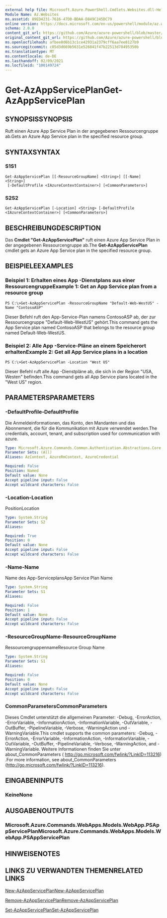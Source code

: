 ```yaml
---
external help file: Microsoft.Azure.PowerShell.Cmdlets.Websites.dll-Help.xml
Module Name: Az.Websites
ms.assetid: 89ED4231-7616-47D0-BDAA-D849C245DC79
online version: https://docs.microsoft.com/en-us/powershell/module/az.websites/get-azappserviceplan
schema: 2.0.0
content_git_url: https://github.com/Azure/azure-powershell/blob/master/src/Websites/Websites/help/Get-AzAppServicePlan.md
original_content_git_url: https://github.com/Azure/azure-powershell/blob/master/src/Websites/Websites/help/Get-AzAppServicePlan.md
ms.openlocfilehash: afbee0d6b13c1ce42931a2379cff6aa7ee0127b9
ms.sourcegitcommit: c05d3d669b5631e526841f47b22513d78495350b
ms.translationtype: MT
ms.contentlocale: de-DE
ms.lasthandoff: 02/09/2021
ms.locfileid: "100149724"
---
```

# <span data-ttu-id="3fdd3-101">Get-AzAppServicePlan</span><span class="sxs-lookup"><span data-stu-id="3fdd3-101">Get-AzAppServicePlan</span></span>

## <span data-ttu-id="3fdd3-102">SYNOPSIS</span><span class="sxs-lookup"><span data-stu-id="3fdd3-102">SYNOPSIS</span></span>
<span data-ttu-id="3fdd3-103">Ruft einen Azure App Service Plan in der angegebenen Ressourcengruppe ab.</span><span class="sxs-lookup"><span data-stu-id="3fdd3-103">Gets an Azure App Service plan in the specified resource group.</span></span>

## <span data-ttu-id="3fdd3-104">SYNTAX</span><span class="sxs-lookup"><span data-stu-id="3fdd3-104">SYNTAX</span></span>

### <span data-ttu-id="3fdd3-105">S1</span><span class="sxs-lookup"><span data-stu-id="3fdd3-105">S1</span></span>
```
Get-AzAppServicePlan [[-ResourceGroupName] <String>] [[-Name] <String>]
 [-DefaultProfile <IAzureContextContainer>] [<CommonParameters>]
```

### <span data-ttu-id="3fdd3-106">S2</span><span class="sxs-lookup"><span data-stu-id="3fdd3-106">S2</span></span>
```
Get-AzAppServicePlan [-Location] <String> [-DefaultProfile <IAzureContextContainer>] [<CommonParameters>]
```

## <span data-ttu-id="3fdd3-107">BESCHREIBUNG</span><span class="sxs-lookup"><span data-stu-id="3fdd3-107">DESCRIPTION</span></span>
<span data-ttu-id="3fdd3-108">Das **Cmdlet "Get-AzAppServicePlan"** ruft einen Azure App Service Plan in der angegebenen Ressourcengruppe ab.</span><span class="sxs-lookup"><span data-stu-id="3fdd3-108">The **Get-AzAppServicePlan** cmdlet gets an Azure App Service plan in the specified resource group.</span></span>

## <span data-ttu-id="3fdd3-109">BEISPIELE</span><span class="sxs-lookup"><span data-stu-id="3fdd3-109">EXAMPLES</span></span>

### <span data-ttu-id="3fdd3-110">Beispiel 1: Erhalten eines App -Dienstplans aus einer Ressourcengruppe</span><span class="sxs-lookup"><span data-stu-id="3fdd3-110">Example 1: Get an App Service plan from a resource group</span></span>
```
PS C:\>Get-AzAppServicePlan -ResourceGroupName "Default-Web-WestUS" -Name "ContosoASP"
```

<span data-ttu-id="3fdd3-111">Dieser Befehl ruft den App-Service-Plan namens ContosoASP ab, der zur Ressourcengruppe "Default-Web-WestUS" gehört.</span><span class="sxs-lookup"><span data-stu-id="3fdd3-111">This command gets the App Service plan named ContosoASP that belongs to the resource group named Default-Web-WestUS.</span></span>

### <span data-ttu-id="3fdd3-112">Beispiel 2: Alle App -Service-Pläne an einem Speicherort erhalten</span><span class="sxs-lookup"><span data-stu-id="3fdd3-112">Example 2: Get all App Service plans in a location</span></span>
```
PS C:\>Get-AzAppServicePlan -Location "West US"
```

<span data-ttu-id="3fdd3-113">Dieser Befehl ruft alle App -Dienstpläne ab, die sich in der Region "USA, Westen" befinden.</span><span class="sxs-lookup"><span data-stu-id="3fdd3-113">This command gets all App Service plans located in the "West US" region.</span></span>

## <span data-ttu-id="3fdd3-114">PARAMETERS</span><span class="sxs-lookup"><span data-stu-id="3fdd3-114">PARAMETERS</span></span>

### <span data-ttu-id="3fdd3-115">-DefaultProfile</span><span class="sxs-lookup"><span data-stu-id="3fdd3-115">-DefaultProfile</span></span>
<span data-ttu-id="3fdd3-116">Die Anmeldeinformationen, das Konto, den Mandanten und das Abonnement, die für die Kommunikation mit Azure verwendet werden.</span><span class="sxs-lookup"><span data-stu-id="3fdd3-116">The credentials, account, tenant, and subscription used for communication with azure.</span></span>

```yaml
Type: Microsoft.Azure.Commands.Common.Authentication.Abstractions.Core.IAzureContextContainer
Parameter Sets: (All)
Aliases: AzContext, AzureRmContext, AzureCredential

Required: False
Position: Named
Default value: None
Accept pipeline input: False
Accept wildcard characters: False
```

### <span data-ttu-id="3fdd3-117">-Location</span><span class="sxs-lookup"><span data-stu-id="3fdd3-117">-Location</span></span>
<span data-ttu-id="3fdd3-118">Position</span><span class="sxs-lookup"><span data-stu-id="3fdd3-118">Location</span></span> 

```yaml
Type: System.String
Parameter Sets: S2
Aliases:

Required: True
Position: 0
Default value: None
Accept pipeline input: False
Accept wildcard characters: False
```

### <span data-ttu-id="3fdd3-119">-Name</span><span class="sxs-lookup"><span data-stu-id="3fdd3-119">-Name</span></span>
<span data-ttu-id="3fdd3-120">Name des App-Serviceplans</span><span class="sxs-lookup"><span data-stu-id="3fdd3-120">App Service Plan Name</span></span>

```yaml
Type: System.String
Parameter Sets: S1
Aliases:

Required: False
Position: 1
Default value: None
Accept pipeline input: False
Accept wildcard characters: False
```

### <span data-ttu-id="3fdd3-121">-ResourceGroupName</span><span class="sxs-lookup"><span data-stu-id="3fdd3-121">-ResourceGroupName</span></span>
<span data-ttu-id="3fdd3-122">Ressourcengruppenname</span><span class="sxs-lookup"><span data-stu-id="3fdd3-122">Resource Group Name</span></span>

```yaml
Type: System.String
Parameter Sets: S1
Aliases:

Required: False
Position: 0
Default value: None
Accept pipeline input: False
Accept wildcard characters: False
```

### <span data-ttu-id="3fdd3-123">CommonParameters</span><span class="sxs-lookup"><span data-stu-id="3fdd3-123">CommonParameters</span></span>
<span data-ttu-id="3fdd3-124">Dieses Cmdlet unterstützt die allgemeinen Parameter: -Debug, -ErrorAction, -ErrorVariable, -InformationAction, -InformationVariable, -OutVariable, -OutBuffer, -PipelineVariable, -Verbose, -WarningAction und -WarningVariable.</span><span class="sxs-lookup"><span data-stu-id="3fdd3-124">This cmdlet supports the common parameters: -Debug, -ErrorAction, -ErrorVariable, -InformationAction, -InformationVariable, -OutVariable, -OutBuffer, -PipelineVariable, -Verbose, -WarningAction, and -WarningVariable.</span></span> <span data-ttu-id="3fdd3-125">Weitere Informationen finden Sie unter about_CommonParameters ( http://go.microsoft.com/fwlink/?LinkID=113216) .</span><span class="sxs-lookup"><span data-stu-id="3fdd3-125">For more information, see about_CommonParameters (http://go.microsoft.com/fwlink/?LinkID=113216).</span></span>

## <span data-ttu-id="3fdd3-126">EINGABEN</span><span class="sxs-lookup"><span data-stu-id="3fdd3-126">INPUTS</span></span>

### <span data-ttu-id="3fdd3-127">Keine</span><span class="sxs-lookup"><span data-stu-id="3fdd3-127">None</span></span>

## <span data-ttu-id="3fdd3-128">AUSGABEN</span><span class="sxs-lookup"><span data-stu-id="3fdd3-128">OUTPUTS</span></span>

### <span data-ttu-id="3fdd3-129">Microsoft.Azure.Commands.WebApps.Models.WebApp.PSAppServicePlan</span><span class="sxs-lookup"><span data-stu-id="3fdd3-129">Microsoft.Azure.Commands.WebApps.Models.WebApp.PSAppServicePlan</span></span>

## <span data-ttu-id="3fdd3-130">HINWEISE</span><span class="sxs-lookup"><span data-stu-id="3fdd3-130">NOTES</span></span>

## <span data-ttu-id="3fdd3-131">LINKS ZU VERWANDTEN THEMEN</span><span class="sxs-lookup"><span data-stu-id="3fdd3-131">RELATED LINKS</span></span>

[<span data-ttu-id="3fdd3-132">New-AzAppServicePlan</span><span class="sxs-lookup"><span data-stu-id="3fdd3-132">New-AzAppServicePlan</span></span>](./New-AzAppServicePlan.md)

[<span data-ttu-id="3fdd3-133">Remove-AzAppServicePlan</span><span class="sxs-lookup"><span data-stu-id="3fdd3-133">Remove-AzAppServicePlan</span></span>](./Remove-AzAppServicePlan.md)

[<span data-ttu-id="3fdd3-134">Set-AzAppServicePlan</span><span class="sxs-lookup"><span data-stu-id="3fdd3-134">Set-AzAppServicePlan</span></span>](./Set-AzAppServicePlan.md)


